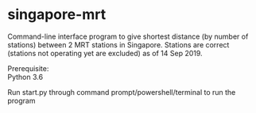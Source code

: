 # singapore-mrt

<p>Command-line interface program to give shortest distance (by number of stations) between 2 MRT stations in Singapore. Stations are correct (stations not operating yet are excluded) as of 14 Sep 2019.</p>

<p>
Prerequisite:<br>
Python 3.6
</p>

<p>Run start.py through command prompt/powershell/terminal to run the program</p>
